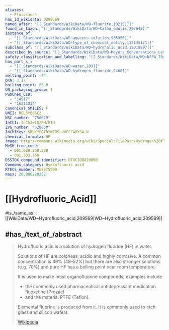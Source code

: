 ```yaml
---
aliases:
  - Flusssäure
has_id_wikidata: Q209569
named_after: "[[_Standards/WikiData/WD~fluorite,102151]]"
found_in_taxon: "[[_Standards/WikiData/WD~Catha_edulis,207642]]"
instance_of:
  - "[[_Standards/WikiData/WD~aqueous_solution,906356]]"
  - "[[_Standards/WikiData/WD~type_of_chemical_entity,113145171]]"
subclass_of: "[[_Standards/WikiData/WD~hydrohalic_acid,12018897]]"
described_by_source: "[[_Standards/WikiData/WD~Meyers_Konversations_Lexikon,_4th_edition_(1885_1890),19219752]]"
safety_classification_and_labelling: "[[_Standards/WikiData/WD~NFPA_704_Standard_System_for_the_Identification_of_the_Hazards_of_Materials_for_Emergency_Response,51139288]]"
has_part_s_:
  - "[[_Standards/WikiData/WD~water,283]]"
  - "[[_Standards/WikiData/WD~hydrogen_fluoride,2468]]"
melting_point: -44
pKa: 3.17
boiling_point: 85.8
UN_packaging_group: I
PubChem_CID:
  - "14917"
  - "16211014"
canonical_SMILES: F
UNII: RGL5YE86CZ
NSC_number: "750679"
InChI: InChI=1S/FH/h1H
ZVG_number: "520038"
InChIKey: KRHYYFGTRYWZRS-UHFFFAOYSA-N
chemical_formula: HF
image: http://commons.wikimedia.org/wiki/Special:FilePath/Hydrogen%20fluoride.JPG
MeSH_tree_code:
  - D01.029.260.328
  - D01.303.350
DSSTOX_compound_identifier: DTXCID8029600
Commons_category: Hydrofluoric acid
RTECS_number: MW7875000
mass: 20.006228252
---
```


# [[Hydrofluoric_Acid]] 

#is_/same_as :: [[WikiData/WD~Hydrofluoric_acid,209569|WD~Hydrofluoric_acid,209569]] 

## #has_/text_of_/abstract 

> Hydrofluoric acid is a solution of hydrogen fluoride (HF) in water. 
> 
> Solutions of HF are colorless, acidic and highly corrosive. 
> A common concentration is 49% (48–52%) but there are also stronger solutions (e.g. 70%) and pure HF has a boiling point near room temperature. 
> 
> It is used to make most organofluorine compounds; examples include 
> - the commonly used pharmaceutical antidepressant medication fluoxetine (Prozac) 
> - and the  material PTFE (Teflon).  
> 
> Elemental fluorine is produced from it. 
> It is commonly used to etch glass and silicon wafers.
>
> [Wikipedia](https://en.wikipedia.org/wiki/Hydrofluoric%20acid) 

